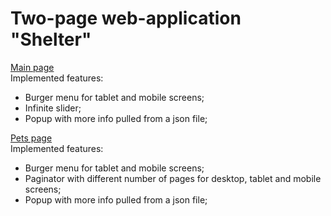 # Two-page web-application "Shelter" <br>

[Main page](https://zilola08.github.io/shelter/main.html) <br>
Implemented features:
- Burger menu for tablet and mobile screens;
- Infinite slider;
- Popup with more info pulled from a json file;

[Pets page](https://zilola08.github.io/shelter/pets.html) <br>
Implemented features:
- Burger menu for tablet and mobile screens;
- Paginator with different number of pages for desktop, tablet and mobile screens;
- Popup with more info pulled from a json file;



